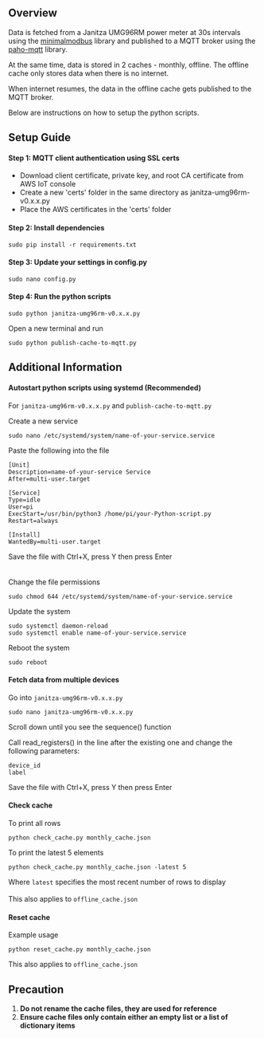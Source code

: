 ## Overview
Data is fetched from a Janitza UMG96RM power meter at 30s intervals using the [minimalmodbus]('https://minimalmodbus.readthedocs.io/en/stable/') library and published to a MQTT broker using the [paho-mqtt]('https://eclipse.dev.paho/files/paho.mqtt.python/html/client.html') library.

At the same time, data is stored in 2 caches - monthly, offline. The offline cache only stores data when there is no internet.

When internet resumes, the data in the offline cache gets published to the MQTT broker.

Below are instructions on how to setup the python scripts.

## Setup Guide

#### Step 1: MQTT client authentication using SSL certs
* Download client certificate, private key, and root CA certificate from AWS IoT console
* Create a new 'certs' folder in the same directory as janitza-umg96rm-v0.x.x.py
* Place the AWS certificates in the 'certs' folder

#### Step 2: Install dependencies
```
sudo pip install -r requirements.txt
```

#### Step 3: Update your settings in config.py
```
sudo nano config.py
```

#### Step 4: Run the python scripts
```
sudo python janitza-umg96rm-v0.x.x.py
```
Open a new terminal and run
```
sudo python publish-cache-to-mqtt.py
```

## Additional Information

#### Autostart python scripts using systemd (Recommended)
For `janitza-umg96rm-v0.x.x.py` and `publish-cache-to-mqtt.py`

Create a new service
```
sudo nano /etc/systemd/system/name-of-your-service.service
```
Paste the following into the file
```
[Unit]
Description=name-of-your-service Service
After=multi-user.target

[Service]
Type=idle
User=pi
ExecStart=/usr/bin/python3 /home/pi/your-Python-script.py
Restart=always

[Install]
WantedBy=multi-user.target
```
Save the file with Ctrl+X, press Y then press Enter<br><br><br>
Change the file permissions
```
sudo chmod 644 /etc/systemd/system/name-of-your-service.service
```
Update the system
```
sudo systemctl daemon-reload
sudo systemctl enable name-of-your-service.service
```
Reboot the system
```
sudo reboot
```

#### Fetch data from multiple devices
Go into `janitza-umg96rm-v0.x.x.py`
```
sudo nano janitza-umg96rm-v0.x.x.py
```
Scroll down until you see the sequence() function <br>

Call read_registers() in the line after the existing one and change the following parameters:
```
device_id
label
```
Save the file with Ctrl+X, press Y then press Enter <br>

#### Check cache
To print all rows
```
python check_cache.py monthly_cache.json
```
To print the latest 5 elements
```
python check_cache.py monthly_cache.json -latest 5
```
Where `latest` specifies the most recent number of rows to display <br><br>
This also applies to `offline_cache.json`

#### Reset cache
Example usage
```
python reset_cache.py monthly_cache.json
```
This also applies to `offline_cache.json`

## Precaution
1. **Do not rename the cache files, they are used for reference**<br>
2. **Ensure cache files only contain either an empty list or a list of dictionary items**

